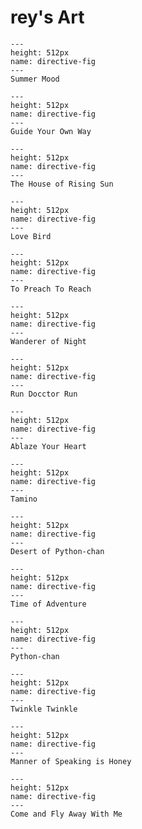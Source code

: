 # rey's Art

```{figure} ../../assets/anyalast.png
---
height: 512px
name: directive-fig
---
Summer Mood
```

```{figure} ../../assets/dragon.png
---
height: 512px
name: directive-fig
---
Guide Your Own Way
```

```{figure} ../../assets/boy.png
---
height: 512px
name: directive-fig
---
The House of Rising Sun
```

```{figure} ../../assets/last.png
---
height: 512px
name: directive-fig
---
Love Bird
```

```{figure} ../../assets/renkliel.png
---
height: 512px
name: directive-fig
---
To Preach To Reach
```

```{figure} ../../assets/flowergirl2.png
---
height: 512px
name: directive-fig
---
Wanderer of Night
```

```{figure} ../../assets/runforrestrun_colored.png
---
height: 512px
name: directive-fig
---
Run Docctor Run
```

```{figure} ../../assets/rengokulastbutveryveryvery.png
---
height: 512px
name: directive-fig
---
Ablaze Your Heart
```

```{figure} ../../assets/habibi.png
---
height: 512px
name: directive-fig
---
Tamino
```

```{figure} ../../assets/pychann.png
---
height: 512px
name: directive-fig
---
Desert of Python-chan
```

```{figure} ../../assets/bmo.png
---
height: 512px
name: directive-fig
---
Time of Adventure
```

```{figure} ../../assets/pythonchan2.png
---
height: 512px
name: directive-fig
---
Python-chan
```

```{figure} ../../assets/dgkosenpai.png
---
height: 512px
name: directive-fig
---
Twinkle Twinkle
```

```{figure} ../../assets/combee.png
---
height: 512px
name: directive-fig
---
Manner of Speaking is Honey
```

```{figure} ../../assets/birbgirl.png
---
height: 512px
name: directive-fig
---
Come and Fly Away With Me
```
